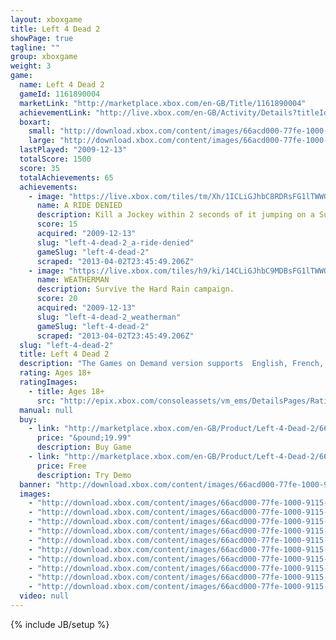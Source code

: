 ```yaml
---
layout: xboxgame
title: Left 4 Dead 2
showPage: true
tagline: ""
group: xboxgame
weight: 3
game: 
  name: Left 4 Dead 2
  gameId: 1161890004
  marketLink: "http://marketplace.xbox.com/en-GB/Title/1161890004"
  achievementLink: "http://live.xbox.com/en-GB/Activity/Details?titleId=1161890004"
  boxart: 
    small: "http://download.xbox.com/content/images/66acd000-77fe-1000-9115-d802454108d4/2057/boxartsm.jpg"
    large: "http://download.xbox.com/content/images/66acd000-77fe-1000-9115-d802454108d4/2057/boxartlg.jpg"
  lastPlayed: "2009-12-13"
  totalScore: 1500
  score: 35
  totalAchievements: 65
  achievements: 
    - image: "https://live.xbox.com/tiles/tm/Xh/1ICLiGJhbC8RDRsFG1lTWWQ0L2FjaC8wLzdlAAAAAOfn5-vOZao=.jpg"
      name: A RIDE DENIED
      description: Kill a Jockey within 2 seconds of it jumping on a Survivor.
      score: 15
      acquired: "2009-12-13"
      slug: "left-4-dead-2_a-ride-denied"
      gameSlug: "left-4-dead-2"
      scraped: "2013-04-02T23:45:49.206Z"
    - image: "https://live.xbox.com/tiles/h9/ki/14CLiGJhbC9MDBsFG1lTWWQ0L2FjaC8wLzY4AAAAAOfn5-gN2Zs=.jpg"
      name: WEATHERMAN
      description: Survive the Hard Rain campaign.
      score: 20
      acquired: "2009-12-13"
      slug: "left-4-dead-2_weatherman"
      gameSlug: "left-4-dead-2"
      scraped: "2013-04-02T23:45:49.206Z"
  slug: "left-4-dead-2"
  title: Left 4 Dead 2
  description: "The Games on Demand version supports  English, French, Italian, German, Spanish, Potuguese, Japanese, Chinese.  New from Valve&reg; &mdash; creators of Counter-Strike&reg;, Half-Life&reg;, Portal&trade; and Team Fortress&reg; &mdash; Left 4 Dead&trade; 2 is a new game that casts up to four &quot;Survivors&quot; in an epic struggle against hordes of swarming zombies and terrifying &quot;Boss Infected&quot; mutants. Are you ready for the Zombie Apocalypse?"
  rating: Ages 18+
  ratingImages: 
    - title: Ages 18+
      src: "http://epix.xbox.com/consoleassets/vm_ems/DetailsPages/RatingSystemID/14/default/Values/14005.png"
  manual: null
  buy: 
    - link: "http://marketplace.xbox.com/en-GB/Product/Left-4-Dead-2/66acd000-77fe-1000-9115-d802454108d4?purchase=1&amp;DownloadType=Game"
      price: "&pound;19.99"
      description: Buy Game
    - link: "http://marketplace.xbox.com/en-GB/Product/Left-4-Dead-2/66acd000-77fe-1000-9115-d802454108d4?purchase=1&amp;DownloadType=GameDemo"
      price: Free
      description: Try Demo
  banner: "http://download.xbox.com/content/images/66acd000-77fe-1000-9115-d802454108d4/1033/banner.png"
  images: 
    - "http://download.xbox.com/content/images/66acd000-77fe-1000-9115-d802454108d4/1033/screenlg1.jpg"
    - "http://download.xbox.com/content/images/66acd000-77fe-1000-9115-d802454108d4/1033/screenlg2.jpg"
    - "http://download.xbox.com/content/images/66acd000-77fe-1000-9115-d802454108d4/1033/screenlg3.jpg"
    - "http://download.xbox.com/content/images/66acd000-77fe-1000-9115-d802454108d4/1033/screenlg4.jpg"
    - "http://download.xbox.com/content/images/66acd000-77fe-1000-9115-d802454108d4/1033/screenlg5.jpg"
    - "http://download.xbox.com/content/images/66acd000-77fe-1000-9115-d802454108d4/1033/screenlg6.jpg"
    - "http://download.xbox.com/content/images/66acd000-77fe-1000-9115-d802454108d4/1033/screenlg7.jpg"
    - "http://download.xbox.com/content/images/66acd000-77fe-1000-9115-d802454108d4/1033/screenlg8.jpg"
    - "http://download.xbox.com/content/images/66acd000-77fe-1000-9115-d802454108d4/1033/screenlg9.jpg"
    - "http://download.xbox.com/content/images/66acd000-77fe-1000-9115-d802454108d4/1033/screenlg10.jpg"
  video: null
---
```

{% include JB/setup %}